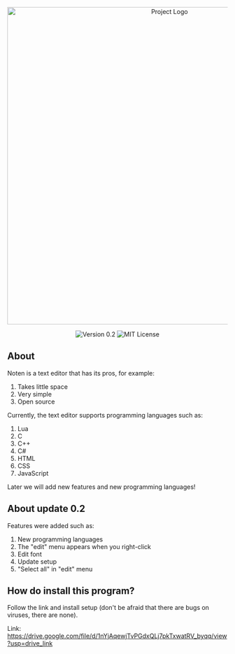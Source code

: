 <p align="center">
  <img src="https://i.ibb.co/cwNFgpB/Logo.png" alt="Project Logo" width="726">
</p>

<p align="center">
  <img src="https://img.shields.io/badge/Version%200.1-orange
" alt="Version 0.2">
  <img src="https://img.shields.io/badge/MIT%20License-blue
" alt="MIT License">

## About
Noten is a text editor that has its pros, for example: 
1. Takes little space
2. Very simple
3. Open source

Currently, the text editor supports programming languages such as:

1. Lua
2. C
3. C++
4. C#
5. HTML
6. CSS
7. JavaScript

Later we will add new features and new programming languages!

## About update 0.2

Features were added such as:

1. New programming languages
2. The "edit" menu appears when you right-click
3. Edit font
4. Update setup
5. "Select all" in "edit" menu

## How do install this program?
Follow the link and install setup (don't be afraid that there are bugs on viruses, there are none).

Link: https://drive.google.com/file/d/1nYjAqewjTvPGdxQLj7pkTxwatRV_byqq/view?usp=drive_link


